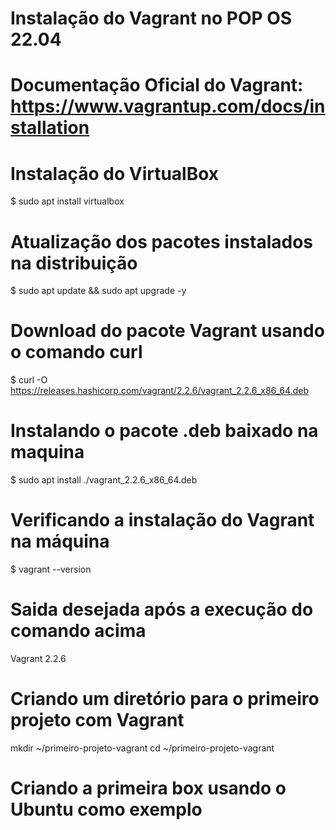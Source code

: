 # Instalação do Vagrant no POP OS 22.04

# Documentação Oficial do Vagrant: https://www.vagrantup.com/docs/installation

# Instalação do VirtualBox

$ sudo apt install virtualbox

# Atualização dos pacotes instalados na distribuição

$ sudo apt update && sudo apt upgrade -y

# Download do pacote Vagrant usando o comando curl

$ curl -O https://releases.hashicorp.com/vagrant/2.2.6/vagrant_2.2.6_x86_64.deb

# Instalando o pacote .deb baixado na maquina

$ sudo apt install ./vagrant_2.2.6_x86_64.deb

# Verificando a instalação do Vagrant na máquina

$ vagrant --version

# Saida desejada após a execução do comando acima

Vagrant 2.2.6

# Criando um diretório para o primeiro projeto com Vagrant

mkdir ~/primeiro-projeto-vagrant
cd ~/primeiro-projeto-vagrant

# Criando a primeira box usando o Ubuntu como exemplo


